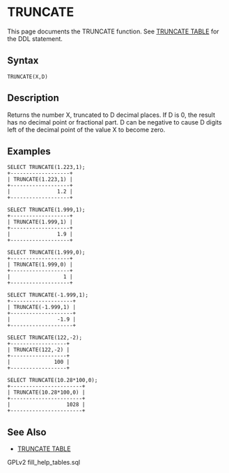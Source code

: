 
# TRUNCATE

This page documents the TRUNCATE function. See [TRUNCATE TABLE](../../table-statements/truncate-table.md) for the DDL statement.


## Syntax


```
TRUNCATE(X,D)
```


## Description


Returns the number X, truncated to D decimal places. If D is 0, the
result has no decimal point or fractional part. D can be negative to
cause D digits left of the decimal point of the value X to become
zero.


## Examples


```
SELECT TRUNCATE(1.223,1);
+-------------------+
| TRUNCATE(1.223,1) |
+-------------------+
|               1.2 |
+-------------------+

SELECT TRUNCATE(1.999,1);
+-------------------+
| TRUNCATE(1.999,1) |
+-------------------+
|               1.9 |
+-------------------+

SELECT TRUNCATE(1.999,0); 
+-------------------+
| TRUNCATE(1.999,0) |
+-------------------+
|                 1 |
+-------------------+

SELECT TRUNCATE(-1.999,1);
+--------------------+
| TRUNCATE(-1.999,1) |
+--------------------+
|               -1.9 |
+--------------------+

SELECT TRUNCATE(122,-2);
+------------------+
| TRUNCATE(122,-2) |
+------------------+
|              100 |
+------------------+

SELECT TRUNCATE(10.28*100,0);
+-----------------------+
| TRUNCATE(10.28*100,0) |
+-----------------------+
|                  1028 |
+-----------------------+
```

## See Also


* [TRUNCATE TABLE](../../table-statements/truncate-table.md)


GPLv2 fill_help_tables.sql


